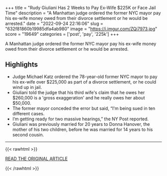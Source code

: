 +++
title = "Rudy Giuliani Has 2 Weeks to Pay Ex-Wife $225K or Face Jail Time"
description = "A Manhattan judge ordered the former NYC mayor pay his ex-wife money owed from their divorce settlement or he would be arrested."
date = "2022-09-24 22:16:06"
slug = "632f81860b19985dfa4ab980"
image = "https://i.imgur.com/ZQi7973.jpg"
score = "19649"
categories = ['post', 'pay', '225k']
+++

A Manhattan judge ordered the former NYC mayor pay his ex-wife money owed from their divorce settlement or he would be arrested.

## Highlights

- Judge Michael Katz ordered the 78-year-old former NYC mayor to pay his ex-wife over $225,000 as part of a divorce settlement, or he could wind up in jail.
- Giuliani told the judge that his third wife's claim that he owes her $260,000 is a 'gross exaggeration' and he really owes her about $50,000.
- The former mayor conceded the error but said, “I'm being sued in ten different cases.
- I’m getting ready for two massive hearings,” the NY Post reported.
- Giuliani was previously married for 20 years to Donna Hanover, the mother of his two children, before he was married for 14 years to his second cousin.

---

{{< rawhtml >}}
  <p class="article-category">
    <a target="_blank" href="https://www.nbcnewyork.com/news/local/rudy-giuliani-has-2-weeks-to-pay-ex-wife-225k-or-face-jail-time/3878518/">READ THE ORIGINAL ARTICLE</a>
  </p>
{{< /rawhtml >}}
